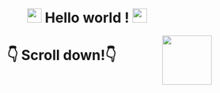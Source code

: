 <!--**Hugothms/hugothms** is a ✨ _special_ ✨ repository because its `README.md` (this file) appears on your GitHub profile.-->
<h1 align='center'> <img src="https://github.com/TheDudeThatCode/TheDudeThatCode/blob/master/Assets/Hi.gif" width="29px"> Hello world ! <img src="https://github.com/TheDudeThatCode/TheDudeThatCode/blob/master/Assets/Hi.gif" width="29px"></h1>

<img align='right' src='https://camo.githubusercontent.com/e15e75521862be103c834df436a8f9e075c945e5/68747470733a2f2f6d656469612e67697068792e636f6d2f6d656469612f6475334a336358797a686a3735494f6776412f67697068792e676966' width='100"'>
<!-- <img align='right' src='https://user-images.githubusercontent.com/5713670/87202985-820dcb80-c2b6-11ea-9f56-7ec461c497c3.gif' width='200"'> --

## 📈 Check some of those fun stats

![Dicayne' Github Stats](https://github-readme-stats.anuraghazra1.vercel.app/api?username=Dicayne&show_icons=true&include_all_commits=true&count_private=true)
![Dicayne' Top Languages](https://github-readme-stats.vercel.app/api/top-langs/?username=Dicayne&langs_count=8&layout=compact)

[![Vmoreau's 42 stats](https://badge42.herokuapp.com/api/stats/vmoreau)](https://github.com/JaeSeoKim/badge42)

<!--![trophy](https://github-profile-trophy.vercel.app/?username=vmoreau)-->


<h1 align='center'> 👇 Scroll down!👇 </h1>

